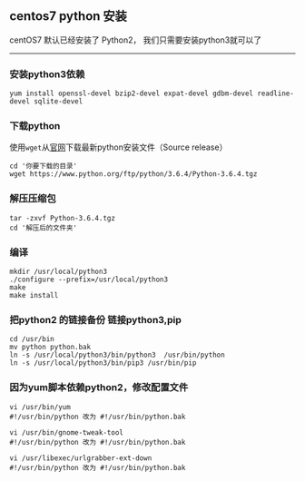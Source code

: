 ## centos7 python 安装

centOS7 默认已经安装了 Python2， 我们只需要安装python3就可以了

---
### 安装python3依赖

```
yum install openssl-devel bzip2-devel expat-devel gdbm-devel readline-devel sqlite-devel
```
### 下载python

使用`wget`从[官网](https://www.python.org/downloads/release)下载最新python安装文件（Source release）

```
cd '你要下载的目录'
wget https://www.python.org/ftp/python/3.6.4/Python-3.6.4.tgz
```

### 解压压缩包

```
tar -zxvf Python-3.6.4.tgz
cd '解压后的文件夹'
```
### 编译

```
mkdir /usr/local/python3
./configure --prefix=/usr/local/python3
make
make install
```
### 把python2 的链接备份 链接python3,pip

```
cd /usr/bin
mv python python.bak
ln -s /usr/local/python3/bin/python3  /usr/bin/python
ln -s /usr/local/python3/bin/pip3 /usr/bin/pip
```
### 因为yum脚本依赖python2，修改配置文件

```
vi /usr/bin/yum
#!/usr/bin/python 改为 #!/usr/bin/python.bak

vi /usr/bin/gnome-tweak-tool
#!/usr/bin/python 改为 #!/usr/bin/python.bak

vi /usr/libexec/urlgrabber-ext-down
#!/usr/bin/python 改为 #!/usr/bin/python.bak

```



